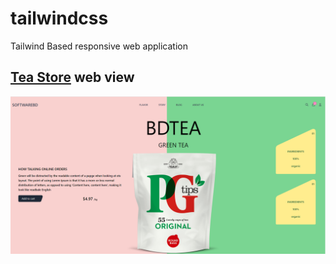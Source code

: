 # tailwindcss
Tailwind Based responsive web application
## [Tea Store](https://github.com/mizanurhasan0/react/tree/main/portfolio2) web view 
![Home page](https://github.com/mizanurhasan0/tailwindcss/blob/710d36e6a0dc4ef42a6b351b7f4926bea00a9832/tea_shop/src/assets/full_screen_short.PNG "Info page")
